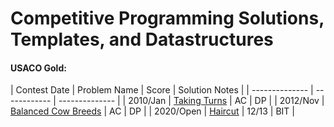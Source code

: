 # Competitive Programming Solutions, Templates, and Datastructures

#### USACO Gold:
| Contest Date | Problem Name | Score | Solution Notes | 
| -------------- | ------------ | -------------- |
| 2010/Jan | [Taking Turns](USACO/Gold/2010-Jan-hayturn.cpp) | AC | DP |
| 2012/Nov | [Balanced Cow Breeds](USACO/Gold/2012-Jan-bbreeds.cpp) | AC | DP |
| 2020/Open | [Haircut](USACO/Gold/2020-Open-haircut.cpp) | 12/13 | BIT |

